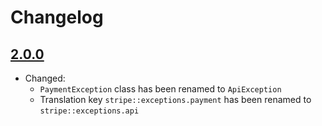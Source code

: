 # Changelog

## [2.0.0](https://github.com/ankurk91/laravel-stripe-exceptions/compare/1.1.0...2.0.0)
* Changed: 
    - `PaymentException` class has been renamed to `ApiException`
    - Translation key `stripe::exceptions.payment` has been renamed to `stripe::exceptions.api`
